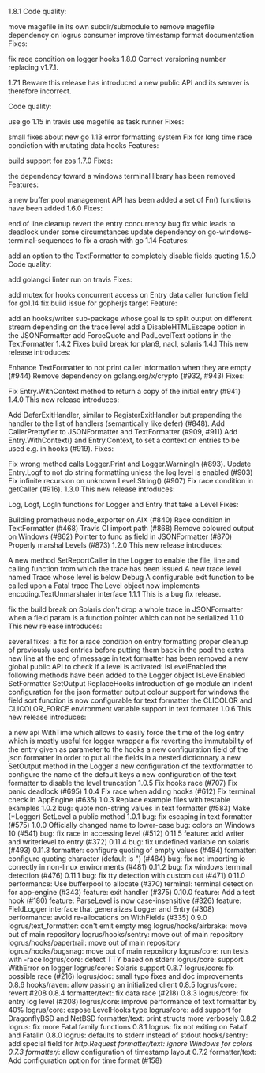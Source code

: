 1.8.1
Code quality:

move magefile in its own subdir/submodule to remove magefile dependency on logrus consumer
improve timestamp format documentation
Fixes:

fix race condition on logger hooks
1.8.0
Correct versioning number replacing v1.7.1.

1.7.1
Beware this release has introduced a new public API and its semver is therefore incorrect.

Code quality:

use go 1.15 in travis
use magefile as task runner
Fixes:

small fixes about new go 1.13 error formatting system
Fix for long time race condiction with mutating data hooks
Features:

build support for zos
1.7.0
Fixes:

the dependency toward a windows terminal library has been removed
Features:

a new buffer pool management API has been added
a set of <LogLevel>Fn() functions have been added
1.6.0
Fixes:

end of line cleanup
revert the entry concurrency bug fix whic leads to deadlock under some circumstances
update dependency on go-windows-terminal-sequences to fix a crash with go 1.14
Features:

add an option to the TextFormatter to completely disable fields quoting
1.5.0
Code quality:

add golangci linter run on travis
Fixes:

add mutex for hooks concurrent access on Entry data
caller function field for go1.14
fix build issue for gopherjs target
Feature:

add an hooks/writer sub-package whose goal is to split output on different stream depending on the trace level
add a DisableHTMLEscape option in the JSONFormatter
add ForceQuote and PadLevelText options in the TextFormatter
1.4.2
Fixes build break for plan9, nacl, solaris
1.4.1
This new release introduces:

Enhance TextFormatter to not print caller information when they are empty (#944)
Remove dependency on golang.org/x/crypto (#932, #943)
Fixes:

Fix Entry.WithContext method to return a copy of the initial entry (#941)
1.4.0
This new release introduces:

Add DeferExitHandler, similar to RegisterExitHandler but prepending the handler to the list of handlers (semantically like defer) (#848).
Add CallerPrettyfier to JSONFormatter and TextFormatter (#909, #911)
Add Entry.WithContext() and Entry.Context, to set a context on entries to be used e.g. in hooks (#919).
Fixes:

Fix wrong method calls Logger.Print and Logger.Warningln (#893).
Update Entry.Logf to not do string formatting unless the log level is enabled (#903)
Fix infinite recursion on unknown Level.String() (#907)
Fix race condition in getCaller (#916).
1.3.0
This new release introduces:

Log, Logf, Logln functions for Logger and Entry that take a Level
Fixes:

Building prometheus node_exporter on AIX (#840)
Race condition in TextFormatter (#468)
Travis CI import path (#868)
Remove coloured output on Windows (#862)
Pointer to func as field in JSONFormatter (#870)
Properly marshal Levels (#873)
1.2.0
This new release introduces:

A new method SetReportCaller in the Logger to enable the file, line and calling function from which the trace has been issued
A new trace level named Trace whose level is below Debug
A configurable exit function to be called upon a Fatal trace
The Level object now implements encoding.TextUnmarshaler interface
1.1.1
This is a bug fix release.

fix the build break on Solaris
don't drop a whole trace in JSONFormatter when a field param is a function pointer which can not be serialized
1.1.0
This new release introduces:

several fixes:
a fix for a race condition on entry formatting
proper cleanup of previously used entries before putting them back in the pool
the extra new line at the end of message in text formatter has been removed
a new global public API to check if a level is activated: IsLevelEnabled
the following methods have been added to the Logger object
IsLevelEnabled
SetFormatter
SetOutput
ReplaceHooks
introduction of go module
an indent configuration for the json formatter
output colour support for windows
the field sort function is now configurable for text formatter
the CLICOLOR and CLICOLOR_FORCE environment variable support in text formater
1.0.6
This new release introduces:

a new api WithTime which allows to easily force the time of the log entry which is mostly useful for logger wrapper
a fix reverting the immutability of the entry given as parameter to the hooks a new configuration field of the json formatter in order to put all the fields in a nested dictionnary
a new SetOutput method in the Logger
a new configuration of the textformatter to configure the name of the default keys
a new configuration of the text formatter to disable the level truncation
1.0.5
Fix hooks race (#707)
Fix panic deadlock (#695)
1.0.4
Fix race when adding hooks (#612)
Fix terminal check in AppEngine (#635)
1.0.3
Replace example files with testable examples
1.0.2
bug: quote non-string values in text formatter (#583)
Make (*Logger) SetLevel a public method
1.0.1
bug: fix escaping in text formatter (#575)
1.0.0
Officially changed name to lower-case
bug: colors on Windows 10 (#541)
bug: fix race in accessing level (#512)
0.11.5
feature: add writer and writerlevel to entry (#372)
0.11.4
bug: fix undefined variable on solaris (#493)
0.11.3
formatter: configure quoting of empty values (#484)
formatter: configure quoting character (default is ") (#484)
bug: fix not importing io correctly in non-linux environments (#481)
0.11.2
bug: fix windows terminal detection (#476)
0.11.1
bug: fix tty detection with custom out (#471)
0.11.0
performance: Use bufferpool to allocate (#370)
terminal: terminal detection for app-engine (#343)
feature: exit handler (#375)
0.10.0
feature: Add a test hook (#180)
feature: ParseLevel is now case-insensitive (#326)
feature: FieldLogger interface that generalizes Logger and Entry (#308)
performance: avoid re-allocations on WithFields (#335)
0.9.0
logrus/text_formatter: don't emit empty msg
logrus/hooks/airbrake: move out of main repository
logrus/hooks/sentry: move out of main repository
logrus/hooks/papertrail: move out of main repository
logrus/hooks/bugsnag: move out of main repository
logrus/core: run tests with -race
logrus/core: detect TTY based on stderr
logrus/core: support WithError on logger
logrus/core: Solaris support
0.8.7
logrus/core: fix possible race (#216)
logrus/doc: small typo fixes and doc improvements
0.8.6
hooks/raven: allow passing an initialized client
0.8.5
logrus/core: revert #208
0.8.4
formatter/text: fix data race (#218)
0.8.3
logrus/core: fix entry log level (#208)
logrus/core: improve performance of text formatter by 40%
logrus/core: expose LevelHooks type
logrus/core: add support for DragonflyBSD and NetBSD
formatter/text: print structs more verbosely
0.8.2
logrus: fix more Fatal family functions
0.8.1
logrus: fix not exiting on Fatalf and Fatalln
0.8.0
logrus: defaults to stderr instead of stdout
hooks/sentry: add special field for *http.Request
formatter/text: ignore Windows for colors
0.7.3
formatter/*: allow configuration of timestamp layout
0.7.2
formatter/text: Add configuration option for time format (#158)